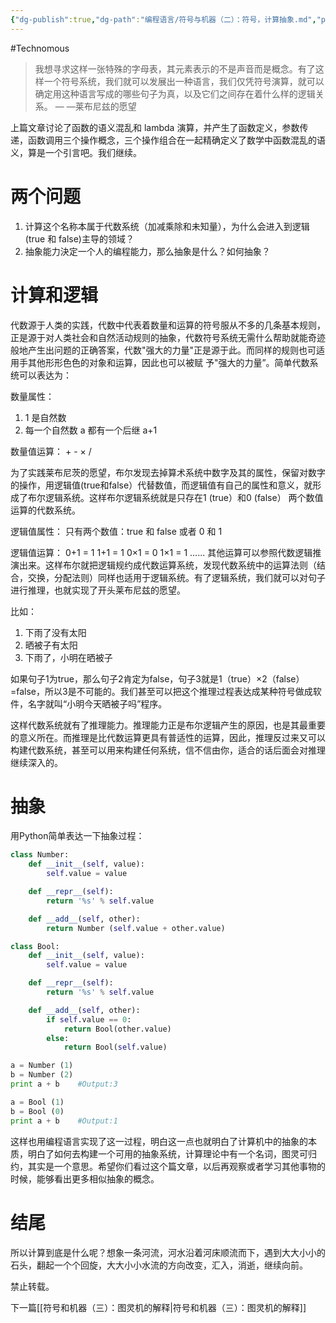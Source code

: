 ```yaml
---
{"dg-publish":true,"dg-path":"编程语言/符号与机器（二）：符号，计算抽象.md","permalink":"/编程语言/符号与机器（二）：符号，计算抽象/","created":"2023-03-05T15:35:11.000+08:00","updated":"2025-07-01T13:56:36.711+08:00"}
---
```


#Technomous

> 我想寻求这样一张特殊的字母表，其元素表示的不是声音而是概念。有了这样一个符号系统，我们就可以发展出一种语言，我们仅凭符号演算，就可以确定用这种语言写成的哪些句子为真，以及它们之间存在着什么样的逻辑关系。                                                          — —莱布尼兹的愿望

上篇文章讨论了函数的语义混乱和 lambda 演算，并产生了函数定义，参数传递，函数调用三个操作概念，三个操作组合在一起精确定义了数学中函数混乱的语义，算是一个引言吧。我们继续。

# 两个问题

1. 计算这个名称本属于代数系统（加减乘除和未知量），为什么会进入到逻辑(true 和 false)主导的领域？
2. 抽象能力決定一个人的编程能力，那么抽象是什么？如何抽象？

# 计算和逻辑

代数源于人类的实践，代数中代表着数量和运算的符号服从不多的几条基本规则，正是源于对人类社会和自然活动规则的抽象，代数符号系统无需什么帮助就能奇迹般地产生出问题的正确答案，代数"强大的力量"正是源于此。而同样的规则也可适用手其他形形色色的对象和运算，因此也可以被赋 予"强大的力量”。简单代数系统可以表达为：

数量属性：
1. 1 是自然数
2. 每一个自然数 a 都有一个后继 a+1

数量值运算：
	+    -    ×    /

为了实践莱布尼茨的愿望，布尔发现去掉算术系统中数字及其的属性，保留对数字的操作，用逻辑值(true和false）代替数值，而逻辑值有自己的属性和意义，就形成了布尔逻辑系统。这样布尔逻辑系统就是只存在1 (true）和0 (false） 两个数值运算的代数系统。

逻辑值属性：
	只有两个数值：true 和 false 或者 0 和 1

逻辑值运算：
	0+1 = 1
	1+1 = 1
	0×1 = 0
	1×1 = 1
	......
其他运算可以参照代数逻辑推演出来。这样布尔就把逻辑规约成代数运算系统，发现代数系统中的运算法则（结合，交换，分配法则）同样也适用于逻辑系统。有了逻辑系统，我们就可以对句子进行推理，也就实现了开头莱布尼兹的愿望。

比如：
1. 下雨了没有太阳
2. 晒被子有太阳
3. 下雨了，小明在晒被子

如果句子1为true，那么句子2肯定为false，句子3就是1（true）×2（false）=false，所以3是不可能的。我们甚至可以把这个推理过程表达成某种符号做成软件，名字就叫“小明今天晒被子吗”程序。

这样代数系统就有了推理能力。推理能力正是布尔逻辑产生的原因，也是其最重要的意义所在。而推理是比代数运算更具有普适性的运算，因此，推理反过来又可以构建代数系统，甚至可以用来构建任何系统，信不信由你，适合的话后面会对推理继续深入的。

# 抽象

用Python简单表达一下抽象过程：

``` python
class Number:
	def __init__(self, value):
		self.value = value

	def __repr__(self):
		return '%s' % self.value 

	def __add__(self, other):
		return Number (self.value + other.value)

class Bool:
	def __init__(self, value):
		self.value = value

	def __repr__(self):
		return '%s' % self.value

	def __add__(self, other):
		if self.value == 0:
			return Bool(other.value)
		else:
			return Bool(self.value)

a = Number (1)
b = Number (2)
print a + b    #Output:3

a = Bool (1)
b = Bool (0)
print a + b    #Output:1
```

这样也用编程语言实现了这一过程，明白这一点也就明白了计算机中的抽象的本质，明白了如何去构建一个可用的抽象系统，计算理论中有一个名词，图灵可归约，其实是一个意思。希望你们看过这个篇文章，以后再观察或者学习其他事物的时候，能够看出更多相似抽象的概念。

# 结尾

所以计算到底是什么呢？想象一条河流，河水沿着河床顺流而下，遇到大大小小的石头，翻起一个个回旋，大大小小水流的方向改变，汇入，消逝，继续向前。

禁止转载。

下一篇[[符号和机器（三）：图灵机的解释\|符号和机器（三）：图灵机的解释]]
